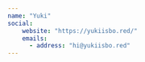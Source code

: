 ```yaml
---
name: "Yuki"
social:
    website: "https://yukiisbo.red/"
    emails:
      - address: "hi@yukiisbo.red"
---
```


